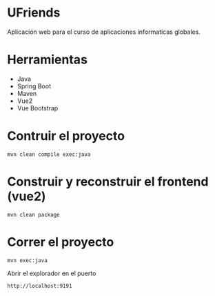# UFriends

Aplicación web para el curso de aplicaciones informaticas globales.

# Herramientas
* Java
* Spring Boot
* Maven
* Vue2
* Vue Bootstrap

# Contruir el proyecto
~~~
mvn clean compile exec:java
~~~

# Construir y reconstruir el frontend (vue2)

~~~
mvn clean package
~~~

# Correr el proyecto  
~~~    
mvn exec:java
~~~
Abrir el explorador en el puerto
~~~ 
http://localhost:9191    
~~~


